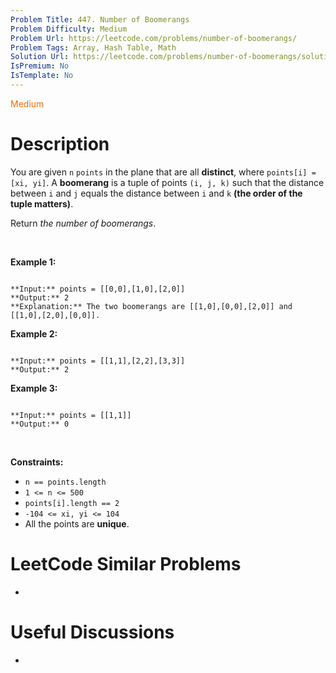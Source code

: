```yaml
---
Problem Title: 447. Number of Boomerangs
Problem Difficulty: Medium
Problem Url: https://leetcode.com/problems/number-of-boomerangs/
Problem Tags: Array, Hash Table, Math
Solution Url: https://leetcode.com/problems/number-of-boomerangs/solution/
IsPremium: No
IsTemplate: No
---
```


<span style="color: rgb(239, 108, 0);">Medium</span>

# Description

You are given `n` `points` in the plane that are all **distinct**, where `points[i] = [xi, yi]`. A **boomerang** is a tuple of points `(i, j, k)` such that the distance between `i` and `j` equals the distance between `i` and `k` **(the order of the tuple matters)**.


Return *the number of boomerangs*.


 


**Example 1:**



```

**Input:** points = [[0,0],[1,0],[2,0]]
**Output:** 2
**Explanation:** The two boomerangs are [[1,0],[0,0],[2,0]] and [[1,0],[2,0],[0,0]].

```

**Example 2:**



```

**Input:** points = [[1,1],[2,2],[3,3]]
**Output:** 2

```

**Example 3:**



```

**Input:** points = [[1,1]]
**Output:** 0

```

 


**Constraints:**


* `n == points.length`
* `1 <= n <= 500`
* `points[i].length == 2`
* `-104 <= xi, yi <= 104`
* All the points are **unique**.




# LeetCode Similar Problems

- []()

# Useful Discussions

- []()
